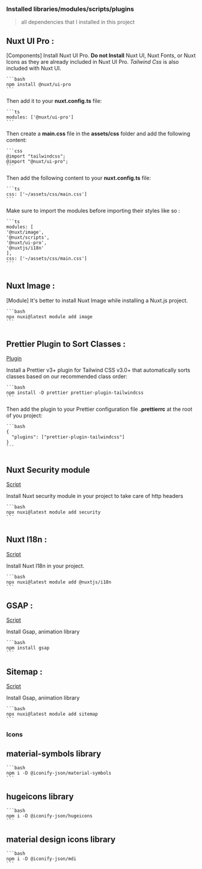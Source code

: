 ### Installed libraries/modules/scripts/plugins

> all dependencies that I installed in this project

## Nuxt UI Pro :

[Components] Install Nuxt UI Pro. **Do not Install** Nuxt UI, Nuxt Fonts, or Nuxt Icons as they are already included in Nuxt UI Pro. _Tailwind Css_ is also included with Nuxt UI.

    ```bash
    npm install @nuxt/ui-pro
    ```

Then add it to your **nuxt.config.ts** file:

    ```ts
    modules: ['@nuxt/ui-pro']
    ```

Then create a **main.css** file in the **assets/css** folder and add the following content:

    ```css
    @import "tailwindcss";
    @import "@nuxt/ui-pro";
    ```

Then add the following content to your **nuxt.config.ts** file:

    ```ts
    css: ['~/assets/css/main.css']
    ```

Make sure to import the modules before importing their styles like so :

    ```ts
    modules: [
    '@nuxt/image',
    '@nuxt/scripts',
    '@nuxt/ui-pro',
    '@nuxtjs/i18n'
    ],
    css: ['~/assets/css/main.css']
    ```

#

## Nuxt Image :

[Module] It's better to install Nuxt Image while installing a Nuxt.js project.

    ```bash
    npx nuxi@latest module add image
    ```

#

## Prettier Plugin to Sort Classes :

[Plugin](https://tailwindcss.com/blog/automatic-class-sorting-with-prettier#how-classes-are-sorted)

Install a Prettier v3+ plugin for Tailwind CSS v3.0+ that automatically sorts classes based on our recommended class order:

    ```bash
    npm install -D prettier prettier-plugin-tailwindcss
    ```

Then add the plugin to your Prettier configuration file **.prettierrc** at the root of you project:

    ```bash
    {
      "plugins": ["prettier-plugin-tailwindcss"]
    }
    ```

#

## Nuxt Security module

[Script](https://nuxt-security.vercel.app/getting-started/installation)

Install Nuxt security module in your project to take care of http headers

    ```bash
    npx nuxi@latest module add security
    ```

#

## Nuxt I18n :

[Script](https://i18n.nuxtjs.org/docs/getting-started)

Install Nuxt I18n in your project.

    ```bash
    npx nuxi@latest module add @nuxtjs/i18n
    ```

## GSAP :

[Script](https://gsap.com/docs/v3/)

Install Gsap, animation library

    ```bash
    npm install gsap
    ```

## Sitemap :

[Script](https://nuxt.com/modules/sitemap)

Install Gsap, animation library

    ```bash
    npx nuxi@latest module add sitemap
    ```

### Icons

## material-symbols library

    ```bash
    npm i -D @iconify-json/material-symbols
    ```

## hugeicons library

    ```bash
    npm i -D @iconify-json/hugeicons
    ```

## material design icons library

    ```bash
    npm i -D @iconify-json/mdi
    ```
